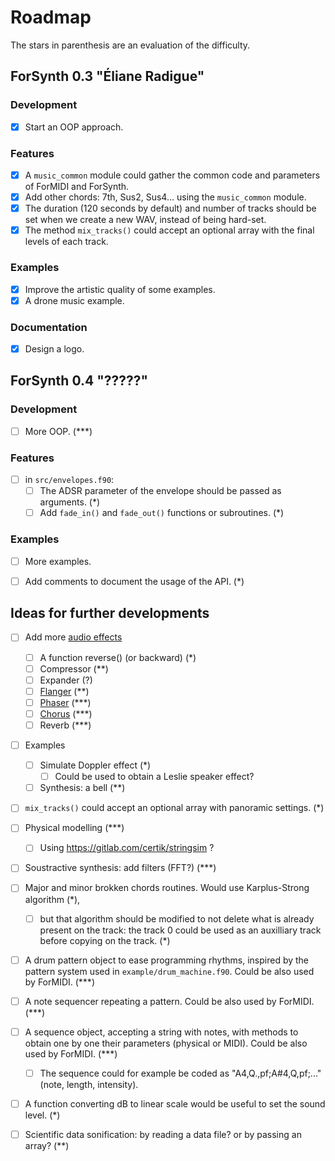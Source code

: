 # Roadmap

The stars in parenthesis are an evaluation of the difficulty.

## ForSynth 0.3 "Éliane Radigue"

### Development
* [x] Start an OOP approach.

### Features
* [x] A `music_common` module could gather the common code and parameters of ForMIDI and ForSynth.
* [x] Add other chords: 7th, Sus2, Sus4... using the `music_common` module.
* [x] The duration (120 seconds by default) and number of tracks should be set when we create a new WAV, instead of being hard-set.
* [x] The method `mix_tracks()` could accept an optional array with the final levels of each track.

### Examples
* [x] Improve the artistic quality of some examples.
* [x] A drone music example.

### Documentation
* [x] Design a logo.


## ForSynth 0.4 "?????"

### Development
* [ ] More OOP. (***)

### Features
* [ ] in `src/envelopes.f90`:
    * [ ] The ADSR parameter of the envelope should be passed as arguments. (*)
    * [ ] Add `fade_in()` and `fade_out()` functions or subroutines. (*)

### Examples
* [ ] More examples.
* [ ] Add comments to document the usage of the API. (*)


## Ideas for further developments

* [ ] Add more [audio effects](https://en.wikipedia.org/wiki/Category:Audio_effects)
    * [ ] A function reverse() (or backward) (*)
    * [ ] Compressor (**)
    * [ ] Expander (?)
    * [ ] [Flanger](https://en.wikipedia.org/wiki/Flanging) (**)
    * [ ] [Phaser](https://en.wikipedia.org/wiki/Phaser_(effect)) (***)
    * [ ] [Chorus](https://en.wikipedia.org/wiki/Chorus_(audio_effect)) (***)
    * [ ] Reverb (***)

* [ ] Examples
    * [ ] Simulate Doppler effect (*)
        * [ ] Could be used to obtain a Leslie speaker effect?
    * [ ] Synthesis: a bell (**)

* [ ] `mix_tracks()` could accept an optional array with panoramic settings. (*)

* [ ] Physical modelling (***)
    * [ ] Using https://gitlab.com/certik/stringsim ?

* [ ] Soustractive synthesis: add filters (FFT?) (***)

* [ ] Major and minor brokken chords routines. Would use Karplus-Strong algorithm (*), 
    * [ ] but that algorithm should be modified to not delete what is already present on the track: the track 0 could be used as an auxilliary track before copying on the track. (*)

* [ ] A drum pattern object to ease programming rhythms, inspired by the pattern system used in `example/drum_machine.f90`. Could be also used by ForMIDI. (***)
* [ ] A note sequencer repeating a pattern. Could be also used by ForMIDI. (***)
* [ ] A sequence object, accepting a string with notes, with methods to obtain one by one their parameters (physical or MIDI). Could be also used by ForMIDI. (***)
    * [ ] The sequence could for example be coded as "A4,Q.,pf;A#4,Q,pf;..." (note, length, intensity).

* [ ] A function converting dB to linear scale would be useful to set the sound level. (*)

* [ ] Scientific data sonification: by reading a data file? or by passing an array? (**)
